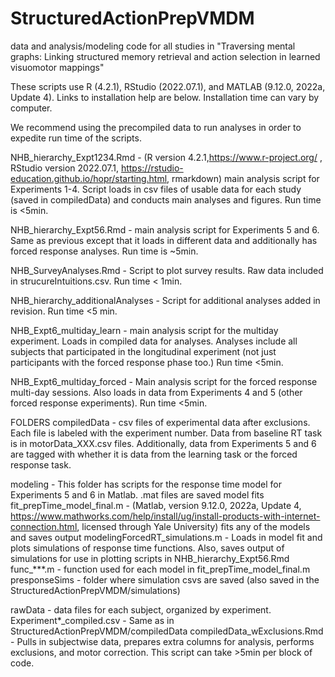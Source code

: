 # StructuredActionPrepVMDM
data and analysis/modeling code for all studies in "Traversing mental graphs: Linking structured memory retrieval and action selection in learned visuomotor mappings"

These scripts use R (4.2.1), RStudio (2022.07.1), and MATLAB (9.12.0, 2022a, Update 4). Links to installation help are below. Installation time can vary by computer.

We recommend using the precompiled data to run analyses in order to expedite run time of the scripts. 

NHB_hierarchy_Expt1234.Rmd - (R version 4.2.1,https://www.r-project.org/ , RStudio version 2022.07.1, https://rstudio-education.github.io/hopr/starting.html, rmarkdown) main analysis script for Experiments 1-4. Script loads in csv files of usable data for each study (saved in compiledData) and conducts main analyses and figures. Run time is <5min.

NHB_hierarchy_Expt56.Rmd - main analysis script for Experiments 5 and 6. Same as previous except that it loads in different data and additionally has forced response analyses. Run time is ~5min.

NHB_SurveyAnalyses.Rmd - Script to plot survey results. Raw data included in strucureIntuitions.csv. Run time < 1min.

NHB_hierarchy_additionalAnalyses - Script for additional analyses added in revision. Run time <5 min.

NHB_Expt6_multiday_learn - main analysis script for the multiday experiment. Loads in compiled data for analyses. Analyses include all subjects that participated in the longitudinal experiment (not just participants with the forced response phase too.) Run time <5min.

NHB_Expt6_multiday_forced - Main analysis script for the forced response multi-day sessions. Also loads in data from Experiments 4 and 5 (other forced response experiments). Run time <5min.

FOLDERS
compiledData - csv files of experimental data after exclusions. Each file is labeled with the experiment number. Data from baseline RT task is in motorData_XXX.csv files. Additionally, data from Experiments 5 and 6 are tagged with whether it is data from the learning task or the forced response task.

modeling - This folder has scripts for the response time model for Experiments 5 and 6 in Matlab.
  .mat files are saved model fits
  fit_prepTime_model_final.m - (Matlab, version 9.12.0, 2022a, Update 4, https://www.mathworks.com/help/install/ug/install-products-with-internet-connection.html, licensed through Yale University) fits any of the models and saves output
  modelingForcedRT_simulations.m - Loads in model fit and plots simulations of response time functions. Also, saves    output of simulations for use in plotting scripts in NHB_hierarchy_Expt56.Rmd
  func_***.m - function used for each model in fit_prepTime_model_final.m
  presponseSims - folder where simulation csvs are saved (also saved in the StructuredActionPrepVMDM/simulations)

rawData - data files for each subject, organized by experiment.
  Experiment*_compiled.csv - Same as in StructuredActionPrepVMDM/compiledData
  compiledData_wExclusions.Rmd - Pulls in subjectwise data, prepares extra columns for analysis, performs exclusions, and motor correction. This script can take >5min per block of code.
